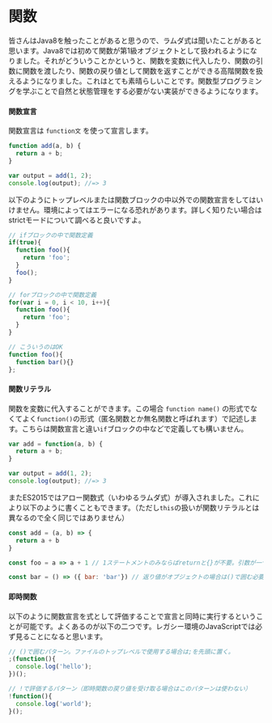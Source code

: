 # 関数

皆さんはJava8を触ったことがあると思うので、ラムダ式は聞いたことがあると思います。Java8では初めて関数が第1級オブジェクトとして扱われるようになりました。それがどういうことかというと、関数を変数に代入したり、関数の引数に関数を渡したり、関数の戻り値として関数を返すことができる高階関数を扱えるようになりました。これはとても素晴らしいことです。関数型プログラミングを学ぶことで自然と状態管理をする必要がない実装ができるようになります。

#### 関数宣言

関数宣言は `function文` を使って宣言します。

```js
function add(a, b) {
  return a + b;
}

var output = add(1, 2);
console.log(output); //=> 3
```

以下のようにトップレベルまたは関数ブロックの中以外での関数宣言をしてはいけません。環境によってはエラーになる恐れがあります。詳しく知りたい場合はstrictモードについて調べると良いですよ。

```js
// ifブロックの中で関数定義
if(true){
  function foo(){
    return 'foo';
  }
  foo();
}

// forブロックの中で関数定義
for(var i = 0, i < 10, i++){
  function foo(){
    return 'foo';
  }
}

// こういうのはOK
function foo(){
  function bar(){}
};
```

#### 関数リテラル

関数を変数に代入することができます。この場合 `function name()` の形式でなくてよく`function()`の形式（匿名関数とか無名関数と呼ばれます）で記述します。こちらは関数宣言と違い`if`ブロックの中などで定義しても構いません。

```js
var add = function(a, b) {
  return a + b;
}

var output = add(1, 2);
console.log(output); //=> 3
```

またES2015ではアロー関数式（いわゆるラムダ式）が導入されました。これにより以下のように書くこともできます。（ただし`this`の扱いが関数リテラルとは異なるので全く同じではありません）

```js
const add = (a, b) => {
  return a + b
}

const foo = a => a + 1 // 1ステートメントのみならばreturnと{}が不要。引数が一つならば()は不要。

const bar = () => ({ bar: 'bar'}) // 返り値がオブジェクトの場合は()で囲む必要がある。
```

#### 即時関数

以下のように関数宣言を式として評価することで宣言と同時に実行するということが可能です。よくあるのが以下の二つです。レガシー環境のJavaScriptでは必ず見ることになると思います。

```js
// ()で囲むパターン。ファイルのトップレベルで使用する場合は;を先頭に置く。
;(function(){
  console.log('hello');
})();

// !で評価するパターン（即時関数の戻り値を受け取る場合はこのパターンは使わない）
!function(){
  console.log('world');
}();
```



